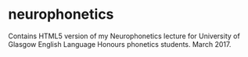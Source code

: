 # neurophonetics

Contains HTML5 version of my Neurophonetics lecture for University of Glasgow English Language Honours phonetics students.
March 2017.
